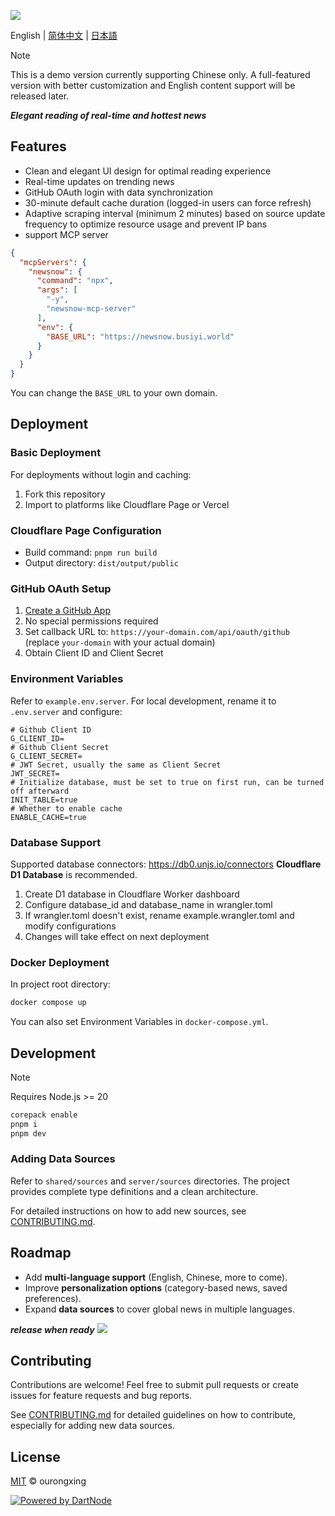 ![](/public/og-image.png)

English | [简体中文](README.zh-CN.md) | [日本語](README.ja-JP.md)

> [!NOTE]
> This is a demo version currently supporting Chinese only. A full-featured version with better customization and English content support will be released later.

**_Elegant reading of real-time and hottest news_**

## Features

- Clean and elegant UI design for optimal reading experience
- Real-time updates on trending news
- GitHub OAuth login with data synchronization
- 30-minute default cache duration (logged-in users can force refresh)
- Adaptive scraping interval (minimum 2 minutes) based on source update frequency to optimize resource usage and prevent IP bans
- support MCP server 

```json
{
  "mcpServers": {
    "newsnow": {
      "command": "npx",
      "args": [
        "-y",
        "newsnow-mcp-server"
      ],
      "env": {
        "BASE_URL": "https://newsnow.busiyi.world"
      }
    }
  }
}
```
You can change the `BASE_URL` to your own domain.

## Deployment

### Basic Deployment

For deployments without login and caching:

1. Fork this repository
2. Import to platforms like Cloudflare Page or Vercel

### Cloudflare Page Configuration

- Build command: `pnpm run build`
- Output directory: `dist/output/public`

### GitHub OAuth Setup

1. [Create a GitHub App](https://github.com/settings/applications/new)
2. No special permissions required
3. Set callback URL to: `https://your-domain.com/api/oauth/github` (replace `your-domain` with your actual domain)
4. Obtain Client ID and Client Secret

### Environment Variables

Refer to `example.env.server`. For local development, rename it to `.env.server` and configure:

```env
# Github Client ID
G_CLIENT_ID=
# Github Client Secret
G_CLIENT_SECRET=
# JWT Secret, usually the same as Client Secret
JWT_SECRET=
# Initialize database, must be set to true on first run, can be turned off afterward
INIT_TABLE=true
# Whether to enable cache
ENABLE_CACHE=true
```

### Database Support

Supported database connectors: https://db0.unjs.io/connectors
**Cloudflare D1 Database** is recommended.

1. Create D1 database in Cloudflare Worker dashboard
2. Configure database_id and database_name in wrangler.toml
3. If wrangler.toml doesn't exist, rename example.wrangler.toml and modify configurations
4. Changes will take effect on next deployment

### Docker Deployment

In project root directory:

```sh
docker compose up
```

You can also set Environment Variables in `docker-compose.yml`.

## Development

> [!Note]
> Requires Node.js >= 20

```sh
corepack enable
pnpm i
pnpm dev
```

### Adding Data Sources

Refer to `shared/sources` and `server/sources` directories. The project provides complete type definitions and a clean architecture.

For detailed instructions on how to add new sources, see [CONTRIBUTING.md](CONTRIBUTING.md).

## Roadmap

- Add **multi-language support** (English, Chinese, more to come).
- Improve **personalization options** (category-based news, saved preferences).
- Expand **data sources** to cover global news in multiple languages.

**_release when ready_**
![](https://testmnbbs.oss-cn-zhangjiakou.aliyuncs.com/pic/20250328172146_rec_.gif?x-oss-process=base_webp)

## Contributing

Contributions are welcome! Feel free to submit pull requests or create issues for feature requests and bug reports.

See [CONTRIBUTING.md](CONTRIBUTING.md) for detailed guidelines on how to contribute, especially for adding new data sources.

## License

[MIT](./LICENSE) © ourongxing

[![Powered by DartNode](https://dartnode.com/branding/DN-Open-Source-sm.png)](https://dartnode.com "Powered by DartNode - Free VPS for Open Source")
